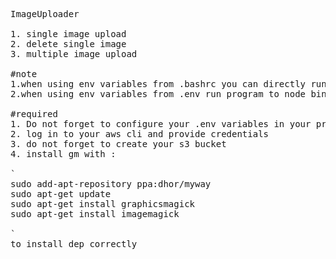 <pre>
<bold>ImageUploader</bold>

1. single image upload
2. delete single image
3. multiple image upload

#note
1.when using env variables from .bashrc you can directly run node app.js
2.when using env variables from .env run program to node bin/dev

#required
1. Do not forget to configure your .env variables in your project folder or in case of an ec2 instance in .bashrc whatever pleases you.
2. log in to your aws cli and provide credentials
3. do not forget to create your s3 bucket
4. install gm with :

`
sudo add-apt-repository ppa:dhor/myway
sudo apt-get update
sudo apt-get install graphicsmagick
sudo apt-get install imagemagick

`
to install dep correctly
</pre>
